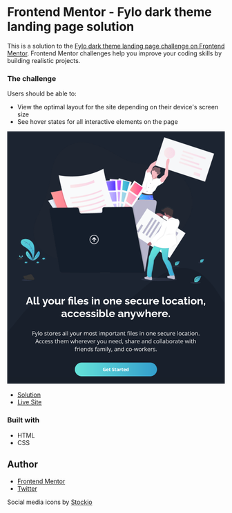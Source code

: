 # Frontend Mentor - Fylo dark theme landing page solution

This is a solution to the [Fylo dark theme landing page challenge on Frontend Mentor](https://www.frontendmentor.io/challenges/fylo-dark-theme-landing-page-5ca5f2d21e82137ec91a50fd). Frontend Mentor challenges help you improve your coding skills by building realistic projects. 

### The challenge

Users should be able to:

- View the optimal layout for the site depending on their device's screen size
- See hover states for all interactive elements on the page

![](./screenshot.png)

- [Solution](https://www.frontendmentor.io/solutions/fylo-dark-theme-landing-page---html-css-IoqaHK2vsE)
- [Live Site](https://lspacka.github.io/FEM-fylo-dark-theme-landing-page/)

### Built with

- HTML
- CSS

## Author

- [Frontend Mentor](https://www.frontendmentor.io/profile/lspacka)
- [Twitter](https://www.twitter.com/lspacka)

Social media icons by [Stockio](https://www.flaticon.com/authors/stockio)
